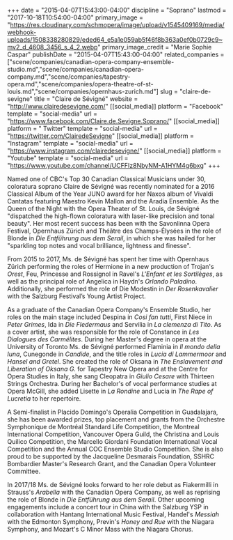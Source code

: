 +++
date = "2015-04-07T15:43:00-04:00"
discipline = "Soprano"
lastmod = "2017-10-18T10:54:00-04:00"
primary_image = "https://res.cloudinary.com/schmopera/image/upload/v1545409169/media/webhook-uploads/1508338280829/eded64_e5a1e059ab5f46f8b363a0ef0b0729c9~mv2_d_4608_3456_s_4_2.webp"
primary_image_credit = "Marie Sophie Caspar"
publishDate = "2015-04-07T15:43:00-04:00"
related_companies = ["scene/companies/canadian-opera-company-ensemble-studio.md","scene/companies/canadian-opera-company.md","scene/companies/tapestry-opera.md","scene/companies/opera-theatre-of-st-louis.md","scene/companies/opernhaus-zurich.md"]
slug = "claire-de-sevigne"
title = "Claire de Sévigné"
website = "http://www.clairedesevigne.com/"
[[social_media]]
platform = "Facebook"
template = "social-media"
url = "https://www.facebook.com/Claire.de.Sevigne.Soprano/"
[[social_media]]
platform = " Twitter"
template = "social-media"
url = "https://twitter.com/ClairedeSevigne"
[[social_media]]
platform = "Instagram"
template = "social-media"
url = "https://www.instagram.com/clairedesevigne/"
[[social_media]]
platform = "Youtube"
template = "social-media"
url = "https://www.youtube.com/channel/UCFFIz8NbyNM-A1HYM4g6bxg"
+++

Named one of CBC's Top 30 Canadian Classical Musicians under 30, coloratura soprano Claire de Sévigné was recently nominated for a 2016 Classical Album of the Year JUNO award for her Naxos album of Vivaldi Cantatas featuring Maestro Kevin Mallon and the Aradia Ensemble. As the Queen of the Night with the Opera Theater of St. Louis, de Sévigné "dispatched the high-flown coloratura with laser-like precision and tonal beauty". Her most recent success has been with the Savonlinna Opera Festival, Opernhaus Zürich and Théâtre des Champs-Élysées in the role of Blonde in *Die Entführung aus dem Serail*, in which she was hailed for her "sparkling top notes and vocal brilliance, lightness and finesse". 

From 2015 to 2017, Ms. de Sévigné has spent her time with Opernhaus Zürich performing the roles of Hermione in a new production of Trojan's *Orest*, Feu, Princesse and Rossignol in Ravel's *L'Enfant et les Sortilèges*, as well as the principal role of Angelica in Haydn's *Orlando Paladino*. Additionally, she performed the role of Die Modestin in *Der Rosenkavalier* with the Salzburg Festival’s Young Artist Project.

As a graduate of the Canadian Opera Company's Ensemble Studio, her roles on the main stage included Despina in *Cosi fan tutti*, First Niece in *Peter Grimes*, Ida in *Die Fledermaus* and Servilia in *La clemenza di Tito*. As a cover artist, she was responsible for the role of Constance in *Les Dialogues des Carmélites*. During her Master's degree in opera at the University of Toronto Ms. de Sévigné performed Flaminia in *Il mondo della luna*, Cunegonde in *Candide*, and the title roles in *Lucia di Lammermoor* and *Hansel and Gretel*. She created the role of Oksana in *The Enslavement and Liberation of Oksana G.* for Tapestry New Opera and at the Centre for Opera Studies in Italy, she sang Cleopatra in *Giulio Cesare* with Thirteen Strings Orchestra. During her Bachelor's of vocal performance studies at Opera McGill, she added Lisette in *La Rondine* and Lucia in *The Rape of Lucretia* to her repertoire. 

A Semi-finalist in Placido Domingo's Operalia Competition in Guadalajara, she has been awarded prizes, top placement and grants from the Orchestre Symphonique de Montréal Standard Life Competition, the Montreal International Competition, Vancouver Opera Guild, the Christina and Louis Quilico Competition, the Marcello Giordani Foundation International Vocal Competition and the Annual COC Ensemble Studio Competition. She is also proud to be supported by the Jacqueline Desmarais Foundation, SSHRC Bombardier Master's Research Grant, and the Canadian Opera Volunteer Committee. 

In 2017/18 Ms. de Sévigné looks forward to her role debut as Fiakermilli in Strauss's *Arabella* with the Canadian Opera Company, as well as reprising the role of Blonde in *Die Entführung aus dem Serail*. Other upcoming engagements include a concert tour in China with the Salzburg YSP in collaboration with Hantang International Music Festival, Handel's *Messiah* with the Edmonton Symphony, Previn's *Honey and Rue* with the Niagara Symphony, and Mozart's C Minor Mass with the Niagara Chorus.
